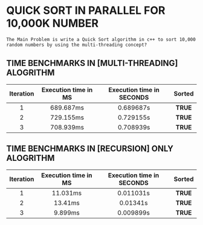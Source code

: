 # QUICK SORT IN PARALLEL FOR 10,000K NUMBER
``
The Main Problem is write a Quick Sort algorithm in c++ to sort 10,000 random numbers by using the multi-threading concept?
``
<br>
## TIME BENCHMARKS IN [MULTI-THREADING] ALOGRITHM
| Iteration | Execution time in MS| Execution time in SECONDS |Sorted|
| :----------:|:-------------:| :-----:|:-----:|
| 1  | 689.687ms| 0.689687s|**TRUE**|
| 2 | 729.155ms| 0.729155s|**TRUE**|
| 3 | 708.939ms| 0.708939s|**TRUE**|

## TIME BENCHMARKS IN [RECURSION] ONLY ALOGRITHM
| Iteration | Execution time in MS| Execution time in SECONDS |Sorted|
| :----------:|:-------------:| :-----:|:-----:|
| 1  | 11.031ms| 0.011031s|**TRUE**|
| 2 | 13.41ms| 0.01341s|**TRUE**|
| 3 | 9.899ms| 0.009899s|**TRUE**|
